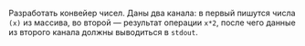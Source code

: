 Разработать конвейер чисел. Даны два канала: в первый пишутся числа `(x)` из
массива, во второй — результат операции `x*2`, после чего данные из второго
канала должны выводиться в `stdout`.
